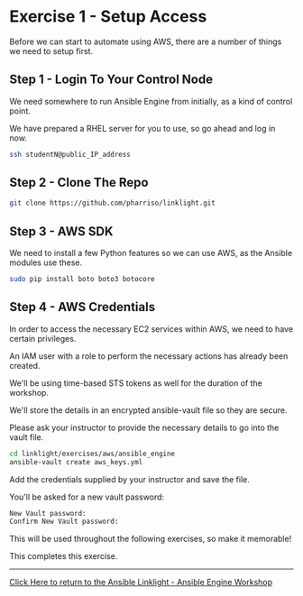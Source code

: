 # Exercise 1 - Setup Access

Before we can start to automate using AWS, there are a number of things we need to setup first.

## Step 1 - Login To Your Control Node

We need somewhere to run Ansible Engine from initially, as a kind of control point.

We have prepared a RHEL server for you to use, so go ahead and log in now.

```bash
ssh studentN@public_IP_address
```

## Step 2 - Clone The Repo

```bash
git clone https://github.com/pharriso/linklight.git
```

## Step 3 - AWS SDK
We need to install a few Python features so we can use AWS, as the Ansible modules use these.

```bash
sudo pip install boto boto3 botocore
```

## Step 4 - AWS Credentials

In order to access the necessary EC2 services within AWS, we need to have certain privileges.

An IAM user with a role to perform the necessary actions has already been created.

We'll be using time-based STS tokens as well for the duration of the workshop.

We'll store the details in an encrypted ansible-vault file so they are secure.

Please ask your instructor to provide the necessary details to go into the vault file.

```bash
cd linklight/exercises/aws/ansible_engine
ansible-vault create aws_keys.yml
```

Add the credentials supplied by your instructor and save the file.

You'll be asked for a new vault password:

```bash
New Vault password:
Confirm New Vault password:
```

This will be used throughout the following exercises, so make it memorable!

This completes this exercise.

---

[Click Here to return to the Ansible Linklight - Ansible Engine Workshop](../../README.md)
